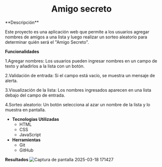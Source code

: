 <h1 align="center"> Amigo secreto </h1>
**Descripción**

Este proyecto es una aplicación web que permite a los usuarios agregar nombres de amigos a una lista y luego realizar un sorteo aleatorio para determinar quién será el "Amigo Secreto".

**Funcionalidades**

1.Agregar nombres: Los usuarios pueden ingresar nombres en un campo de texto y añadirlos a la lista con un botón.

2.Validación de entrada: Si el campo está vacío, se muestra un mensaje de alerta.

3.Visualización de la lista: Los nombres ingresados aparecen en una lista debajo del campo de entrada.

4.Sorteo aleatorio: Un botón selecciona al azar un nombre de la lista y lo muestra en pantalla.


- **Tecnologias Utilizadas**
  - HTML
  - CSS
  - JavaScript
- **Herramientas**
  - Git
  - GitHub

**Resultados**
![Captura de pantalla 2025-03-18 171427](https://github.com/user-attachments/assets/31102bec-df9c-4c94-b2e2-d32c27407225)
